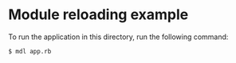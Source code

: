 # Module reloading example

To run the application in this directory, run the following command:

```bash
$ mdl app.rb
```
